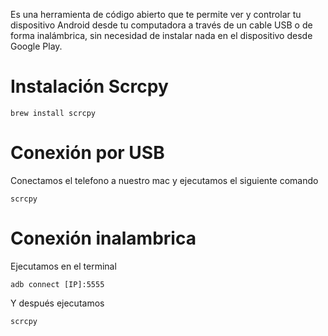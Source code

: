 Es una herramienta de código abierto que te permite ver y controlar tu dispositivo Android desde tu computadora a través de un cable USB o de forma inalámbrica, sin necesidad de instalar nada en el dispositivo desde Google Play.

# Instalación Scrcpy
```
brew install scrcpy
```

# Conexión por USB
Conectamos el telefono a nuestro mac y ejecutamos el siguiente comando
```
scrcpy
```

# Conexión inalambrica
Ejecutamos en el terminal
```
adb connect [IP]:5555
```

Y después ejecutamos
```
scrcpy
```

